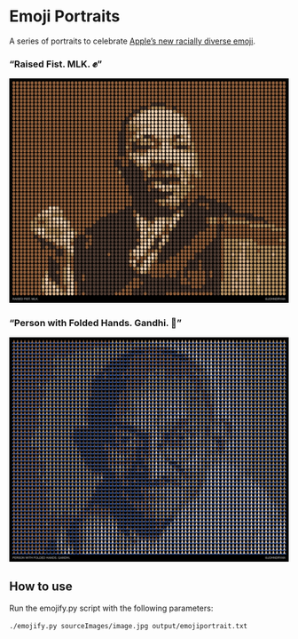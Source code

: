 # Emoji Portraits

A series of portraits to celebrate [Apple’s new racially diverse emoji](http://mashable.com/2015/02/26/diverse-emoji-explainer/).

### “Raised Fist. MLK. ✊”

![Raised Fist. MLK.](sampleImages/raised-fist-mlk.png)

### “Person with Folded Hands. Gandhi. 🙏”

![Person with Folded Hands. Gandhi.](sampleImages/person-with-folded-hands-gandhi.png)

## How to use

Run the emojify.py script with the following parameters:

```./emojify.py sourceImages/image.jpg output/emojiportrait.txt```